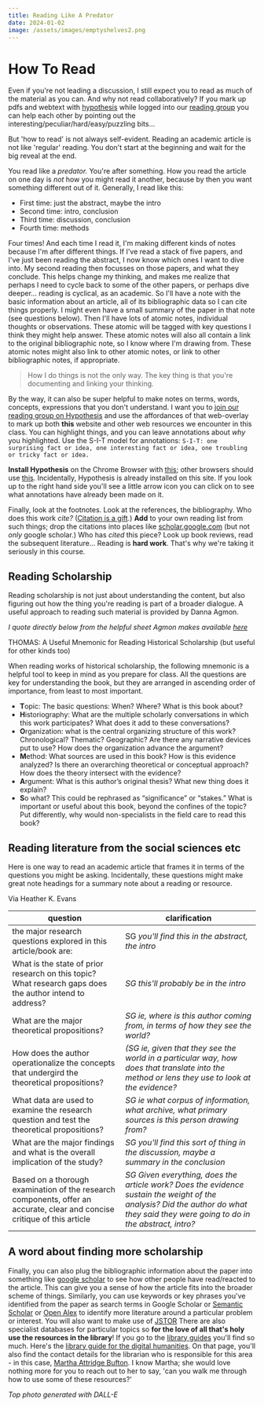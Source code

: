 ```yaml
---
title: Reading Like A Predator
date: 2024-01-02
image: /assets/images/emptyshelves2.png
---
```


# How To Read

Even if you're not leading a discussion, I still expect you to read as much of the material as you can. And why not read collaboratively? If you mark up pdfs and webtext with [hypothesis](https://hypothes.is) while logged into our [reading group](https://hypothes.is/groups/zLnyJnw2/hist4805a) you can help each other by pointing out the interesting/peculiar/hard/easy/puzzling bits...

But 'how to read' is not always self-evident. Reading an academic article is not like 'regular' reading. You don't start at the beginning and wait for the big reveal at the end.

You read like a *predator.* You're after something. How you read the article on one day is *not* how you might read it another, because by then you want something different out of it. Generally, I read like this:

+ First time: just the abstract, maybe the intro
+ Second time: intro, conclusion
+ Third time: discussion, conclusion
+ Fourth time: methods

Four times! And each time I read it, I'm making different kinds of notes because I'm after different things. If I've read a stack of five papers, and I've just been reading the abstract, I now know which ones I want to dive into. My second reading then focusses on those papers, and what they conclude. This helps change my thinking, and makes me realize that perhaps I need to cycle back to some of the other papers, or perhaps dive deeper... reading is cyclical, as an academic. So I'll have a note with the basic information about an article, all of its bibliographic data so I can cite things properly. I might even have a small summary of the paper in that note (see questions below). Then I'll have lots of atomic notes, individual thoughts or observations. These atomic will be tagged with key questions I think they might help answer. These atomic notes will also all contain a link to the original bibliographic note, so I know where I'm drawing from. These atomic notes might also link to other atomic notes, or link to other bibliographic notes, if appropriate.

> How I do things is not the only way. The key thing is that you're documenting and linking your thinking.

By the way, it can also be super helpful to make notes on terms, words, concepts, expressions that you don't understand. I want you to [join our reading group on Hypothesis](https://hypothes.is/groups/zLnyJnw2/hist4805a) and use the affordances of that web-overlay to mark up both **this** website and other web resources we encounter in this class. You can highlight things, and you can leave annotations about _why_ you highlighted. Use the S-I-T model for annotations: `S-I-T: one surprising fact or idea, one interesting fact or idea, one troubling or tricky fact or idea.`

**Install Hypothesis** on the Chrome Browser with [this](https://web.hypothes.is/help/installing-the-chrome-extension/); other browsers should use [this](https://web.hypothes.is/help/installing-the-bookmarklet/). Incidentally, Hypothesis is already installed on this site. If you look up to the right hand side you'll see a little arrow icon you can click on to see what annotations have already been made on it.

Finally, look at the footnotes. Look at the references, the bibliography. Who does this work _cite?_ ([Citation is a gift](https://footnotesblogcom.wordpress.com/2018/07/07/guest-post-citation-is-a-gift-punking-accounting-in-hautalk/).) **Add** to your own reading list from such things; drop the citations into places like [scholar.google.com](https://scholar.google.com) (but not *only* google scholar.) Who has *cited* this piece? Look up book reviews, read the subsequent literature... Reading is **hard work**. That's why we're taking it seriously in this course.

## Reading Scholarship

Reading scholarship is not just about understanding the content, but also figuring out how the thing you're reading is part of a broader dialogue. A useful approach to reading such material is provided by Danna Agmon.

_I quote directly below from the helpful sheet Agmon makes available [here](https://drive.google.com/file/d/1hunJKCBwzELxmZJb2oaM1W5aGqorasZQ/view)_

THOMAS: A Useful Mnemonic for Reading Historical Scholarship (but useful for other kinds too)

When reading works of historical scholarship, the following mnemonic is a helpful
tool to keep in mind as you prepare for class. All the questions are key for
understanding the book, but they are arranged in ascending order of importance,
from least to most important.

+ **T**opic: The basic questions: When? Where? What is this book about?
+ **H**istoriography: What are the multiple scholarly conversations in which this work
participates? What does it add to these conversations?
+ **O**rganization: what is the central organizing structure of this work? Chronological?
Thematic? Geographic? Are there any narrative devices put to use? How does the
organization advance the argument?
+ **M**ethod: What sources are used in this book? How is this evidence analyzed? Is
there an overarching theoretical or conceptual approach? How does the theory
intersect with the evidence?
+ **A**rgument: What is this author’s original thesis? What new thing does it explain?
+ **S**o what? This could be rephrased as “significance” or “stakes.” What is important or
useful about this book, beyond the confines of the topic? Put differently, why would
non-specialists in the field care to read this book?

## Reading literature from the social sciences etc

Here is one way to read an academic article that frames it in terms of the questions you might be asking. Incidentally, these questions might make great note headings for a summary note about a reading or resource. 

Via Heather K. Evans

| question       | clarification    | 
|--------------|-----------|
| the major research questions explored in this article/book are: | SG _you'll find this in the abstract, the intro_     |
|  What is the state of prior research on this topic? What research gaps does the author intend to address?     | _SG this'll probably be in the intro_ |
|What are the major theoretical propositions? | _SG ie, where is this author coming from, in terms of how they see the world?_ |
|How does the author operationalize the concepts that undergird the theoretical propositions? | _(SG ie, given that they see the world in a particular way, how does that translate into the method or lens they use to look at the evidence?_ |
|What data are used to examine the research question and test the theoretical propositions? |  _SG ie what corpus of information, what archive, what primary sources is this person drawing from?_ |
|What are the major findings and what is the overall implication of the study?| _SG you'll find this sort of thing in the discussion, maybe a summary in the conclusion_|
|Based on a thorough examination of the research components, offer an accurate, clear and concise critique of this article| _SG Given everything, does the article work? Does the evidence sustain the weight of the analysis? Did the author do what they said they were going to do in the abstract, intro?_|


## A word about finding more scholarship
Finally, you can also plug the bibliographic information about the paper into something like [google scholar](https://scholar.google.com) to see how other people have read/reacted to the article. This can give you a sense of how the article fits into the broader scheme of things. Similarly, you can use keywords or key phrases you've identified from the paper as search terms in Google Scholar or [Semantic Scholar](https://www.semanticscholar.org) or [Open Alex](https://openalex.org) to identify more literature around a particular problem or interest. You will also want to make use of [JSTOR](https://jstor.org) There are also specialist databases for particular topics so **for the love of all that's holy use the resources in the library**! If you go to the [library guides](https://library.carleton.ca/guides) you'll find so much. Here's the [library guide for the digital humanities](https://library.carleton.ca/guides/subject/digital-humanities). On that page, you'll also find the contact details for the librarian who is responsible for this area - in this case, [Martha Attridge Bufton](https://library.carleton.ca/contact/staff-directory/martha-attridge-bufton). I know Martha; she would love nothing more for you to reach out to her to say, 'can you walk me through how to use some of these resources?'

_Top photo generated with DALL-E_